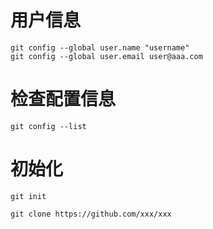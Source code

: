 # 用户信息
```git
git config --global user.name "username"
git config --global user.email user@aaa.com
```

# 检查配置信息
`git config --list`

# 初始化
`git init`


`git clone https://github.com/xxx/xxx`
